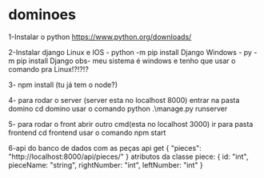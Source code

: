 # dominoes

1-Instalar o python  https://www.python.org/downloads/

2-Instalar django
    Linux e IOS - python -m pip install Django
    Windows - py -m pip install Django 
    obs- meu sistema é windows e tenho que usar o comando pra Linux!?!?!?
    
3- npm install (tu já tem o node?)

4- para rodar o server (server esta no localhost 8000)
    entrar na pasta domino
        cd domino
    usar o comando
        python .\manage.py runserver
        
5- para rodar o front abrir outro cmd(esta no localhost 3000)
    ir para pasta frontend
        cd frontend
    usar o comando
        npm start 
        
6-api do banco de dados com as peças
api get {
    "pieces": "http://localhost:8000/api/pieces/"
}
atributos da classe
     piece: {
        id: "int",
        pieceName: "string",
        rightNumber: "int",
        leftNumber: "int"
      }
